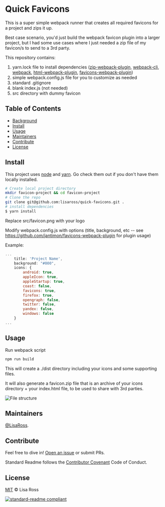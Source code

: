 # Quick Favicons

This is a super simple webpack runner that creates all required favicons for a project and zips it up.

Best case scenario, you'd just build the webpack favicon plugin into a larger project, but I had some use cases where I just needed a zip file of my favicon/s to send to a 3rd party.

This repository contains:

1. yarn.lock file to install dependencies ([zip-webpack-plugin](https://yarnpkg.com/en/package/zip-webpack-plugin), [webpack-cli](https://yarnpkg.com/en/package/webpack-cli), [webpack](https://yarnpkg.com/en/package/webpack), [html-webpack-plugin](https://yarnpkg.com/en/package/html-webpack-plugin), [favicons-webpack-plugin](https://yarnpkg.com/en/package/favicons-webpack-plugin))
2. simple webpack.config.js file for you to customize as needed
3. standard .gitignore
4. blank index.js (not needed)
5. src directory with dummy favicon

## Table of Contents

- [Background](#background)
- [Install](#install)
- [Usage](#usage)
- [Maintainers](#maintainers)
- [Contribute](#contribute)
- [License](#license)

## Install

This project uses [node](http://nodejs.org) and [yarn](https://yarnpkg.com/). Go check them out if you don't have them locally installed.

```sh
# Create local project directory
mkdir favicon-project && cd favicon-project
# Clone the repo
git clone git@github.com:lisaross/quick-favicons.git .
# install dependencies
$ yarn install
```

Replace src/favicon.png with your logo

Modify webpack.config.js with options (title, background, etc -- see https://github.com/jantimon/favicons-webpack-plugin for plugin usage)

Example:

```javascript
...
    title: 'Project Name',
    background: "#000",
    icons: {
        android: true,
        appleIcon: true,
        appleStartup: true,
        coast: false,
        favicons: true,
        firefox: true,
        opengraph: false,
        twitter: false,
        yandex: false,
        windows: false
    }
...
```

## Usage

Run webpack script

```sh
npm run build
```

This will create a ./dist directory including your icons and some supporting files.

It will also generate a favicon.zip file that is an archive of your icons directory + your index.html file, to be used to share with 3rd parties.

![File structure](https://cdn-pro.dprcdn.net/files/acc_582402/O7921R)

## Maintainers

[@LisaRoss](https://github.com/lisaross).

## Contribute

Feel free to dive in! [Open an issue](https://github.com/lisaross/quick-favicons/issues/new) or submit PRs.

Standard Readme follows the [Contributor Covenant](http://contributor-covenant.org/version/1/3/0/) Code of Conduct.

## License

[MIT](LICENSE) © Lisa Ross


[![standard-readme compliant](https://img.shields.io/badge/readme%20style-standard-brightgreen.svg?style=flat-square)](https://github.com/RichardLitt/standard-readme)
